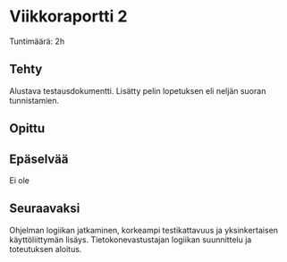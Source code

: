 # Viikkoraportti 2

Tuntimäärä: 2h

## Tehty

Alustava testausdokumentti. Lisätty pelin lopetuksen eli neljän suoran tunnistamien.

## Opittu



## Epäselvää

Ei ole

## Seuraavaksi

Ohjelman logiikan jatkaminen, korkeampi testikattavuus ja yksinkertaisen käyttöliittymän lisäys. Tietokonevastustajan logiikan suunnittelu ja toteutuksen aloitus.